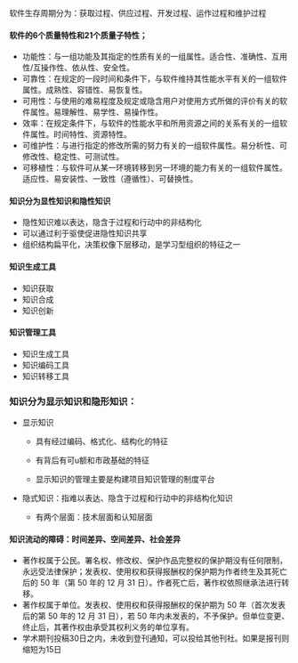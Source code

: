 软件生存周期分为：获取过程、供应过程、开发过程、运作过程和维护过程



#### 软件的6个质量特性和21个质量子特性；

- 功能性：与一组功能及其指定的性质有关的一组属性。适合性、准确性、互用性/互操作性、依从性、安全性。
- 可靠性：在规定的一段时间和条件下，与软件维持其性能水平有关的一组软件属性。成熟性、容错性、易恢复性。
- 可用性：与使用的难易程度及规定或隐含用户对使用方式所做的评价有关的软件属性。易理解性、易学性、易操作性。
- 效率：在规定条件下，与软件的性能水平和所用资源之间的关系有关的一组软件属性。时间特性、资源特性。
- 可维护性：与进行指定的修改所需的努力有关的一组软件属性。易分析性、可修改性、稳定性、可测试性。
- 可移植性：与软件可从某一环境转移到另一环境的能力有关的一组软件属性。适应性、易安装性、一致性（遵循性）、可替换性。

#### 知识分为显性知识和隐性知识

- 隐性知识难以表达，隐含于过程和行动中的非结构化
- 可以通过利于驱使促进隐性知识共享
- 组织结构扁平化，决策权像下层移动，是学习型组织的特征之一

#### 知识生成工具

- 知识获取
- 知识合成
- 知识创新

#### 知识管理工具

- 知识生成工具
- 知识编码工具
- 知识转移工具

### 知识分为显示知识和隐形知识：

- 显示知识

  - 具有经过编码、格式化、结构化的特征

  - 有背后有可u额和市政基础的特征

  - 显示知识的管理主要是构建项目知识管理的制度平台

- 隐式知识：指难以表达、隐含于过程和行动中的非结构化知识
  - 有两个层面：技术层面和认知层面

#### 知识流动的障碍：时间差异、空间差异、社会差异

- 著作权属于公民。署名权、修改权、保护作品完整权的保护期没有任何限制，永远受法律保护；发表权、使用权和获得报酬权的保护期为作者终生及其死亡后的 50 年（第 50 年的 12 月 31 日）。作者死亡后，著作权依照继承法进行转移。
- 著作权属于单位。发表权、使用权和获得报酬权的保护期为 50 年（首次发表后的第 50 年的 12 月 31 日），若 50 年内未发表的，不予保护。但单位变更、终止后，其著作权由承受其权利义务的单位享有。
- 学术期刊投稿30日之内，未收到登刊通知，可以投给其他刊社。如果是报刊则缩短为15日
